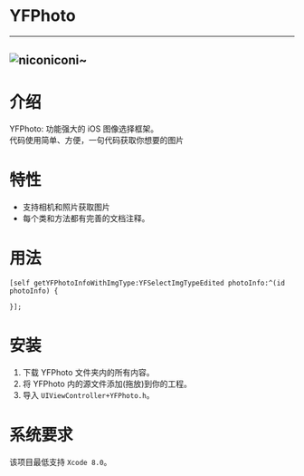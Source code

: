# YFPhoto
---
![niconiconi~](niconiconi@2x.gif)
---

介绍
==============

YFPhoto: 功能强大的 iOS 图像选择框架。<br/>
代码使用简单、方便，一句代码获取你想要的图片


特性
==============

- 支持相机和照片获取图片
- 每个类和方法都有完善的文档注释。


用法
==============

```objc
[self getYFPhotoInfoWithImgType:YFSelectImgTypeEdited photoInfo:^(id photoInfo) {

}];
```


安装
==============

1. 下载 YFPhoto 文件夹内的所有内容。
2. 将 YFPhoto 内的源文件添加(拖放)到你的工程。
4. 导入 `UIViewController+YFPhoto.h`。


系统要求
==============

该项目最低支持 `Xcode 8.0`。





